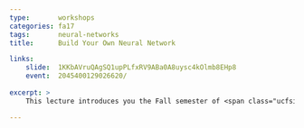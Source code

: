 ```yaml
---
type:       workshops
categories: fa17
tags:       neural-networks
title:      Build Your Own Neural Network

links:
    slide:  1KKbAVruQAgSQ1upPLfxRV9ABa0A8uysc4kOlmb8EHp8
    event:  2045400129026620/
    
excerpt: >
    This lecture introduces you the Fall semester of <span class="ucfsigai-brand">SIGAI@UCF</span> and then dives into a lecture on Neural Networks. We start out with a high-level look at the inception and initial progression in Neural Nets, then move on to actually building an intuition behind how they work and how Neural Networks achieve some of their learning prowess.

---
```

